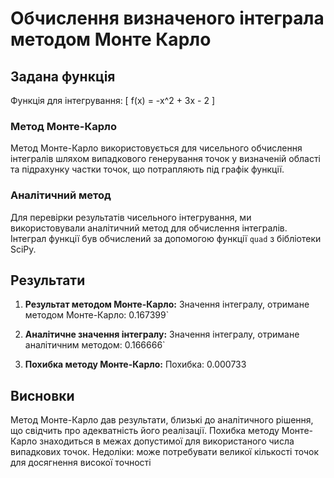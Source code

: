 # Обчислення визначеного інтеграла методом Монте Карло



## Задана функція

Функція для інтегрування:
\[ f(x) = -x^2 + 3x - 2 \]


### Метод Монте-Карло

Метод Монте-Карло використовується для чисельного обчислення інтегралів шляхом випадкового генерування точок у визначеній області та підрахунку частки точок, що потрапляють під графік функції.

### Аналітичний метод

Для перевірки результатів чисельного інтегрування, ми використовували аналітичний метод для обчислення інтегралів. Інтеграл функції був обчислений за допомогою функції `quad` з бібліотеки SciPy.

## Результати

1. **Результат методом Монте-Карло:**
   Значення інтегралу, отримане методом Монте-Карло: 0.167399`

2. **Аналітичне значення інтегралу:**
   Значення інтегралу, отримане аналітичним методом: 0.166666`

3. **Похибка методу Монте-Карло:**
   Похибка: 0.000733

## Висновки
Метод Монте-Карло дав результати, близькі до аналітичного рішення, що свідчить про адекватність його реалізації. Похибка методу Монте-Карло знаходиться в межах допустимої для використаного числа випадкових точок. Недоліки: може потребувати великої кількості точок для досягнення високої точності
